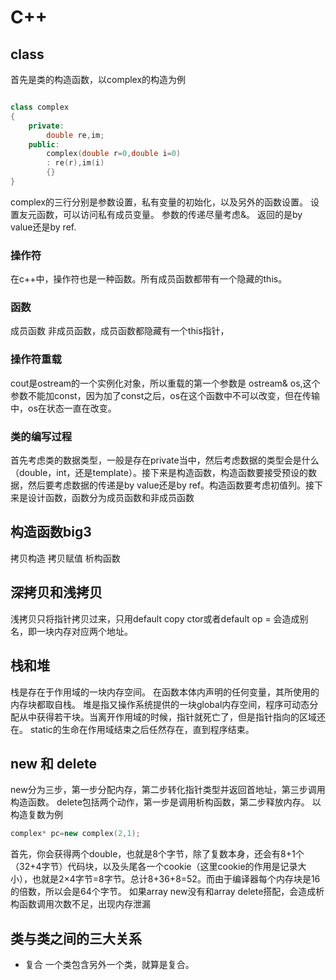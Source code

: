 # C++

## class

首先是类的构造函数，以complex的构造为例

```C++

class complex
{
    private:
        double re,im;
    public:
        complex(double r=0,double i=0)
        : re(r),im(i)
        {}
}
```

complex的三行分别是参数设置，私有变量的初始化，以及另外的函数设置。
设置友元函数，可以访问私有成员变量。
参数的传递尽量考虑&。
返回的是by value还是by ref.

### 操作符

在c++中，操作符也是一种函数。所有成员函数都带有一个隐藏的this。

### 函数

成员函数 非成员函数，成员函数都隐藏有一个this指针，

### 操作符重载

cout是ostream的一个实例化对象，所以重载的第一个参数是 ostream& os,这个参数不能加const，因为加了const之后，os在这个函数中不可以改变，但在传输中，os在状态一直在改变。

### 类的编写过程

首先考虑类的数据类型，一般是存在private当中，然后考虑数据的类型会是什么（double，int，还是template）。接下来是构造函数，构造函数要接受预设的数据，然后要考虑数据的传递是by value还是by ref。构造函数要考虑初值列。接下来是设计函数，函数分为成员函数和非成员函数

## 构造函数big3

拷贝构造 拷贝赋值 析构函数

## 深拷贝和浅拷贝

浅拷贝只将指针拷贝过来，只用default copy ctor或者default op = 会造成别名，即一块内存对应两个地址。

## 栈和堆

栈是存在于作用域的一块内存空间。 在函数本体内声明的任何变量，其所使用的内存块都取自栈。
堆是指又操作系统提供的一块global内存空间，程序可动态分配从中获得若干块。当离开作用域的时候，指针就死亡了，但是指针指向的区域还在。
static的生命在作用域结束之后任然存在，直到程序结束。

## new 和 delete

new分为三步，第一步分配内存，第二步转化指针类型并返回首地址，第三步调用构造函数。
delete包括两个动作，第一步是调用析构函数，第二步释放内存。
以构造复数为例

```C++
complex* pc=new complex(2,1);
```

首先，你会获得两个double，也就是8个字节，除了复数本身，还会有8+1个（32+4字节）代码块，以及头尾各一个cookie（这里cookie的作用是记录大小），也就是2×4字节=8字节。总计8+36+8=52。而由于编译器每个内存块是16的倍数，所以会是64个字节。
如果array new没有和array delete搭配，会造成析构函数调用次数不足，出现内存泄漏

## 类与类之间的三大关系

* 复合
一个类包含另外一个类，就算是复合。 

